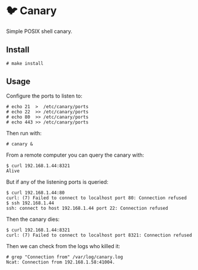 # 🐦 Canary

Simple POSIX shell canary.

## Install

```terminal
# make install
```

## Usage

Configure the ports to listen to:

```terminal
# echo 21  >  /etc/canary/ports
# echo 22  >> /etc/canary/ports
# echo 80  >> /etc/canary/ports
# echo 443 >> /etc/canary/ports
```

Then run with:

```terminal
# canary &
```

From a remote computer you can query the canary with:

```terminal
$ curl 192.168.1.44:8321
Alive
```

But if any of the listening ports is queried:

```terminal
$ curl 192.168.1.44:80
curl: (7) Failed to connect to localhost port 80: Connection refused
$ ssh 192.168.1.44
ssh: connect to host 192.168.1.44 port 22: Connection refused
```

Then the canary dies:

```terminal
$ curl 192.168.1.44:8321
curl: (7) Failed to connect to localhost port 8321: Connection refused
```

Then we can check from the logs who killed it:

```terminal
# grep "Connection from" /var/log/canary.log
Ncat: Connection from 192.168.1.58:41004.
```

